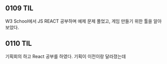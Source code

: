 ## 0109 TIL

W3 School에서 JS REACT 공부하며 예제 문제 풀었고, 게임 만들기 위한 툴을 알아 보았다.



## 0110 TIL

기획회의 하고 React 공부를 하였다. 기획이 이전이랑 달라졌는데 